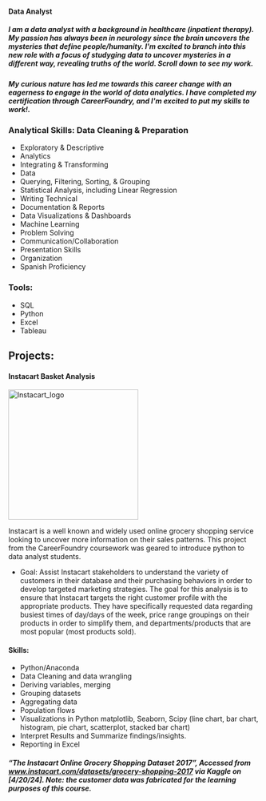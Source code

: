 #### Data Analyst 


##### I am a data analyst with a background in healthcare (inpatient therapy). My passion has always been in neurology since the brain uncovers the mysteries that define people/humanity. I'm excited to branch into this new role with a focus of studyging data to uncover mysteries in a different way, revealing truths of the world. Scroll down to see my work.

##### My curious nature has led me towards this career change with an eagerness to engage in the world of data analytics.  I have completed my certification through CareerFoundry, and I'm excited to put my skills to work!.  

### Analytical Skills:  Data Cleaning & Preparation
* Exploratory & Descriptive    
* Analytics
* Integrating & Transforming 
* Data
* Querying, Filtering, Sorting, & Grouping
* Statistical Analysis, including Linear Regression
* Writing Technical
* Documentation & Reports
* Data Visualizations & Dashboards
* Machine Learning
* Problem Solving
* Communication/Collaboration
* Presentation Skills
* Organization
* Spanish Proficiency

### Tools:
* SQL
* Python
* Excel
* Tableau

## Projects:
#### **Instacart Basket Analysis**
<img width="260" alt="Instacart_logo " src="https://github.com/Nancy-Kolaski/Python-Instacart-Analysis/assets/172224909/e847a74b-0a70-43f6-8bc9-2cb4a158f430">

Instacart is a well known and widely used online grocery shopping service looking to uncover more information on their sales patterns. This project from the CareerFoundry coursework was geared to introduce python to data analyst students.
  * Goal: Assist Instacart stakeholders to understand the variety of customers in their database and their purchasing behaviors in order to develop targeted marketing strategies. The goal for this analysis is to ensure that Instacart targets the right customer profile with the appropriate products. They have specifically requested data regarding busiest times of day/days of the week, price range groupings on their products in order to simplify them, and departments/products that are most popular (most products sold).
#### **Skills:**
- Python/Anaconda
- Data Cleaning and data wrangling
- Deriving variables, merging
- Grouping datasets
- Aggregating data
- Population flows
- Visualizations in Python matplotlib, Seaborn, Scipy (line chart, bar chart, histogram, pie chart, scatterplot, stacked bar chart)
- Interpret Results and Summarize findings/insights.
- Reporting in Excel

##### “The Instacart Online Grocery Shopping Dataset 2017”, Accessed from www.instacart.com/datasets/grocery-shopping-2017 via Kaggle on [4/20/24].  Note: the customer data was fabricated for the learning purposes of this course.

